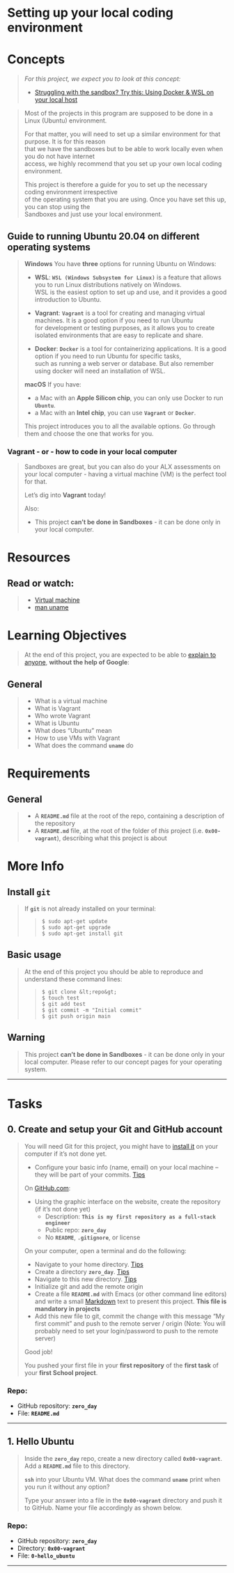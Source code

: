 # Setting up your local coding environment

# Concepts
> 
> _For this project, we expect you to look at this concept:_
> 
> -   [Struggling with the sandbox? Try this: Using Docker & WSL on your local host](https://github.com/Ahmed-A-T/ALX-SE-Learning-Journey/blob/main/Concepts/Using-Docker%26WSL-on-your-local-host.md)

> Most of the projects in this program are supposed to be done in a Linux (Ubuntu) environment.
> 
> For that matter, you will need to set up a similar environment for that purpose. It is for this reason  
> that we have the sandboxes but to be able to work locally even when you do not have internet  
> access, we highly recommend that you set up your own local coding environment.
> 
> This project is therefore a guide for you to set up the necessary coding environment irrespective  
of the operating system that you are using. Once you have set this up, you can stop using the  
Sandboxes and just use your local environment.

## Guide to running Ubuntu 20.04 on different operating systems
> 
> **Windows** You have **three** options for running Ubuntu on Windows:
> 
> -   **WSL**: **`WSL (Windows Subsystem for Linux)`** is a feature that allows you to run Linux distributions natively on Windows.  
>     WSL is the easiest option to set up and use, and it provides a good introduction to Ubuntu.  
>     
> -   **Vagrant**: **`Vagrant`** is a tool for creating and managing virtual machines. It is a good option if you need to run Ubuntu  
>     for development or testing purposes, as it allows you to create isolated environments that are easy to replicate and share.  
>     
> -   **Docker**: **`Docker`** is a tool for containerizing applications. It is a good option if you need to run Ubuntu for specific tasks,  
>     such as running a web server or database. But also remember using docker will need an installation of WSL.  
>     
> 
> **macOS** If you have:
> 
> -   a Mac with an **Apple Silicon chip**, you can only use Docker to run **`Ubuntu`**.
> -   a Mac with an **Intel chip**, you can use **`Vagrant`** or **`Docker`**.
> 
> This project introduces you to all the available options. Go through them and choose the one that works for you.

### Vagrant - or - how to code in your local computer
> 
> Sandboxes are great, but you can also do your ALX assessments on your local computer - having a virtual machine (VM) is the perfect tool for that.
> 
> Let’s dig into **Vagrant** today!
> 
> Also:
> 
> -   This project **can’t be done in Sandboxes** - it can be done only in your local computer.

# Resources

## **Read or watch**:
> -   [Virtual machine](https://en.wikipedia.org/wiki/Virtual_machine "Virtual machine")
> -   [man uname](https://linux.die.net/man/1/uname "man uname")

# Learning Objectives
> At the end of this project, you are expected to be able to [explain to anyone](https://fs.blog/feynman-learning-technique/?fbclid=IwAR2K5_BGPVo0QjJXkOIIqNsqcXK4lTskPWJvA0asKQIGtCPWaQBdKmj1Ztg "explain to anyone"), **without the help of Google**:

## General
> -   What is a virtual machine
> -   What is Vagrant
> -   Who wrote Vagrant
> -   What is Ubuntu
> -   What does “Ubuntu” mean
> -   How to use VMs with Vagrant
> -   What does the command **`uname`** do

# Requirements

## General
> 
> -   A **`README.md`** file at the root of the repo, containing a description of the repository
> -   A **`README.md`** file, at the root of the folder of _this_ project (i.e. **`0x00-vagrant`**), describing what this project is about

# More Info

## Install **`git`**
> 
> If **`git`** is not already installed on your terminal:
> 
>> ```
>> $ sudo apt-get update
>> $ sudo apt-get upgrade
>> $ sudo apt-get install git
>> ```

## Basic usage
> 
> At the end of this project you should be able to reproduce and understand these command lines:
> 
>> ```
>> $ git clone &lt;repo&gt;
>> $ touch test
>> $ git add test
>> $ git commit -m "Initial commit"
>> $ git push origin main
>> ```

## Warning
> 
> This project **can’t be done in Sandboxes** - it can be done only in your local computer. Please refer to our concept pages for your operating system.

---

# Tasks

## 0\. Create and setup your Git and GitHub account
> You will need Git for this project, you might have to [install it](https://git-scm.com/book/en/v2/Getting-Started-Installing-Git "install it") on your computer if it’s not done yet.
> 
> -   Configure your basic info (name, email) on your local machine – they will be part of your commits. [Tips](https://git-scm.com/book/en/v2/Getting-Started-First-Time-Git-Setup "Tips")
> 
> On [GitHub.com](https://github.com/ "GitHub.com"):
> 
> -   Using the graphic interface on the website, create the repository (if it’s not done yet)
>     -   Description: **`This is my first repository as a full-stack engineer`**
>     -   Public repo: **`zero_day`**
>     -   No **`README`**, **`.gitignore`**, or license
> 
> On your computer, open a terminal and do the following:
> 
> -   Navigate to your home directory. [Tips](https://linuxconfig.org/single-linux-command-to-return-to-home-directory "Tips")
> -   Create a directory **`zero_day`**. [Tips](https://help.ubuntu.com/community/Beginners/BashScripting "Tips")
> -   Navigate to this new directory. [Tips](https://askubuntu.com/questions/232442/how-do-i-navigate-between-directories-in-terminal "Tips")
> -   Initialize git and add the remote origin
> -   Create a file **`README.md`** with Emacs (or other command line editors) and write a small [Markdown](https://wordpress.com/support/markdown-quick-reference/ "Markdown") text to present this project. **This file is mandatory in projects**
> -   Add this new file to git, commit the change with this message “My first commit” and push to the remote server / origin (Note: You will probably need to set your login/password to push to the remote server)
> 
> Good job!
> 
> You pushed your first file in your **first repository** of the **first task** of your **first School project**.

### **Repo:**

-   GitHub repository: ****`zero_day`****
-   File: ****`README.md`****

---

## 1\. Hello Ubuntu
> Inside the **`zero_day`** repo, create a new directory called **`0x00-vagrant`**. Add a **`README.md`** file to this directory.
> 
> **`ssh`** into your Ubuntu VM. What does the command **`uname`** print when you run it without any option?
> 
> Type your answer into a file in the **`0x00-vagrant`** directory and push it to GitHub. Name your file accordingly as shown below.

### **Repo:**

-   GitHub repository: **`zero_day`**
-   Directory: **`0x00-vagrant`**
-   File: **`0-hello_ubuntu`**

---
